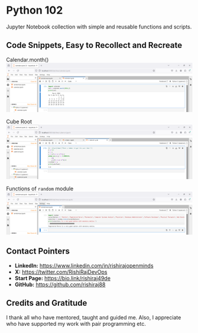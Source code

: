 # Python 102
Jupyter Notebook collection with simple and reusable functions and scripts.

## Code Snippets, Easy to Recollect and Recreate

Calendar.month()
![Displaying a specific month of a year](../assets/JupyterNotebooks/calendar.png)

Cube Root
![Algorithm to find the cubic root of a number](../assets/JupyterNotebooks/cube-root.png)

Functions of `random` module
![Career option suggested by Cosmologist parrot](../assets/JupyterNotebooks/random-career-option.png)

## Contact Pointers
- **LinkedIn:** <https://www.linkedin.com/in/rishirajopenminds>
- **X:** <https://twitter.com/RishiRajDevOps>
- **Start Page:** <https://bio.link/rishiraj49de>
- **GitHub:** <https://github.com/rishiraj88>

## Credits and Gratitude
I thank all who have mentored, taught and guided me. Also, I appreciate who have supported my work with pair programming etc.
